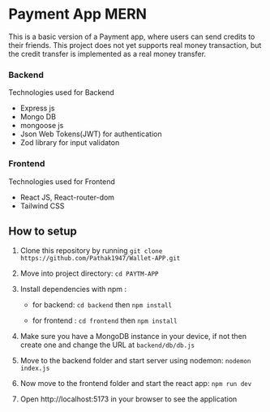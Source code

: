 
# Payment App MERN
This is a basic version of a Payment app, where users can send credits to their friends. This project does not yet supports real money transaction, but the credit transfer is implemented as a real money transfer.

### Backend 
Technologies used for Backend 
- Express js 
- Mongo DB
- mongoose js
- Json Web Tokens(JWT) for authentication
- Zod library for input validaton


### Frontend
Technologies used for Frontend 
- React JS, React-router-dom
- Tailwind CSS


## How to setup
1. Clone this repository by running `git clone https://github.com/Pathak1947/Wallet-APP.git`

2. Move into project directory: `cd PAYTM-APP`

3. Install dependencies with npm : 

    - for backend: `cd backend` then `npm install`

    - for frontend : `cd frontend` then `npm install`

4. Make sure you have a MongoDB instance in your device, if not then create one and change the URL at `backend/db/db.js`

5. Move to the backend  folder and start server using nodemon: `nodemon index.js` 

6.  Now move to the frontend folder and start the react app: `npm run dev`

7. Open http://localhost:5173 in your browser to see the application